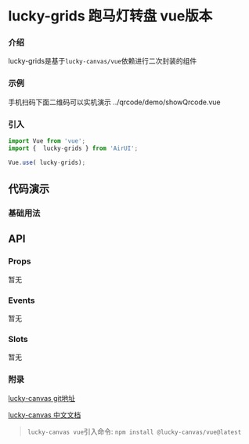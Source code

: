 # lucky-grids 跑马灯转盘 vue版本

### 介绍

 lucky-grids是基于`lucky-canvas/vue`依赖进行二次封装的组件

### 示例
手机扫码下面二维码可以实机演示
<demo-code compact transform inline>../qrcode/demo/showQrcode.vue</demo-code>

### 引入

```js
import Vue from 'vue';
import {  lucky-grids } from 'AirUI';

Vue.use( lucky-grids);
```

## 代码演示

### 基础用法



## API

### Props

暂无

### Events

暂无

### Slots

暂无

### 附录

[lucky-canvas git地址](https://github.com/buuing/lucky-canvas)

[lucky-canvas 中文文档](https://100px.net/)
>`lucky-canvas vue`引入命令: `npm install @lucky-canvas/vue@latest`
